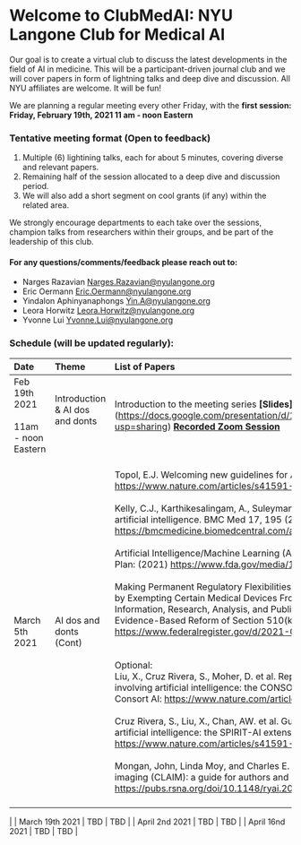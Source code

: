 # Welcome to ClubMedAI: NYU Langone Club for Medical AI 


Our goal is to create a virtual club to discuss the latest developments in the field of AI in medicine.
This will be a participant-driven journal club and we will cover papers in form of lightning talks and deep dive and discussion. 
All NYU affiliates are welcome. It will be fun!

We are planning a regular meeting every other Friday, with the **first session: Friday, February 19th, 2021 11 am - noon Eastern**  

### Tentative meeting format (Open to feedback)
1. Multiple (6) lightining talks, each for about 5 minutes, covering diverse and relevant papers.
2. Remaining half of the session allocated to a deep dive and discussion period.
3. We will also add a short segment on cool grants (if any) within the related area.

We strongly encourage departments to each take over the sessions, champion talks from researchers within their groups, and be part of the leadership of this club. 

#### For any questions/comments/feedback please reach out to:
* Narges Razavian Narges.Razavian@nyulangone.org
* Eric Oermann Eric.Oermann@nyulangone.org
* Yindalon Aphinyanaphongs Yin.A@nyulangone.org
* Leora Horwitz Leora.Horwitz@nyulangone.org
* Yvonne Lui Yvonne.Lui@nyulangone.org



### Schedule (will be updated regularly):

| Date | Theme  | List of Papers  |
:- | :- | :-----------| 
Feb 19th 2021  <br><br> 11am - noon Eastern | Introduction & AI dos and donts  <br><br> |  Introduction to the meeting series **[Slides]**(https://docs.google.com/presentation/d/1dAPPWUTezQvWjKsrYPFBd2zqkhNK7sjtiwjV17v06ik/edit?usp=sharing) **[Recorded Zoom Session](https://nyulangone.zoom.us/rec/share/4vpfqF7zhUT6QzlAl0jZTeO8a6-2FY1MfOodK4MUleKojSrw82G9_RcHIcEshVu6.Br7KLVLUKiJJcXhz)** |
| March 5th 2021 |  AI dos and donts (Cont)   | <br>Topol, E.J. Welcoming new guidelines for AI clinical research. Nat Med 26, 1318–1320 (2020).<br>https://www.nature.com/articles/s41591-020-1042-x <br><br>Kelly, C.J., Karthikesalingam, A., Suleyman, M. et al. Key challenges for delivering clinical impact with artificial intelligence. BMC Med 17, 195 (2019).<br>https://bmcmedicine.biomedcentral.com/articles/10.1186/s12916-019-1426-2 <br><br> Artificial Intelligence/Machine Learning (AI/ML)-Based. Software as a Medical Device (SaMD) Action Plan: (2021) https://www.fda.gov/media/145022/download <br><br> Making Permanent Regulatory Flexibilities Provided During the COVID-19 Public Health Emergency by Exempting Certain Medical Devices From Premarket Notification Requirements; Request for Information, Research, Analysis, and Public Comment on Opportunities for Further Science and Evidence-Based Reform of Section 510(k) Program (2021) <br> https://www.federalregister.gov/d/2021-00787/p-64 <br><br><br> Optional:<br> Liu, X., Cruz Rivera, S., Moher, D. et al. Reporting guidelines for clinical trial reports for interventions involving artificial intelligence: the CONSORT-AI extension. Nat Med 26, 1364–1374 (2020). <br> Consort AI: https://www.nature.com/articles/s41591-020-1034-x <br><br> Cruz Rivera, S., Liu, X., Chan, AW. et al. Guidelines for clinical trial protocols for interventions involving artificial intelligence: the SPIRIT-AI extension. Nat Med 26, 1351–1363 (2020). <br> https://www.nature.com/articles/s41591-020-1037-7 <br><br> Mongan, John, Linda Moy, and Charles E. Kahn Jr. "Checklist for artificial intelligence in medical imaging (CLAIM): a guide for authors and reviewers." RSNA (2020)<br>https://pubs.rsna.org/doi/10.1148/ryai.2020200029 <br><br> 
|
| March 19th 2021 |  TBD   |  TBD   |
| April 2nd 2021 |  TBD   |  TBD   |
| April 16nd 2021 |  TBD   |  TBD   |
